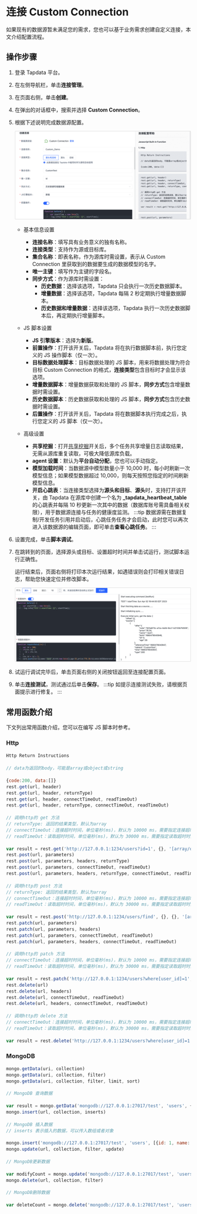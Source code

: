 # 连接 Custom Connection

如果现有的数据源暂未满足您的需求，您也可以基于业务需求创建自定义连接，本文介绍配置流程。



## 操作步骤

1. 登录 Tapdata 平台。

2. 在左侧导航栏，单击**连接管理**。

3. 在页面右侧，单击**创建**。

4. 在弹出的对话框中，搜索并选择 **Custom Connection**。

5. 根据下述说明完成数据源配置。

   ![自定义连接设置](../../../images/custom_connection_setting.png)

   * 基本信息设置

     * **连接名称**：填写具有业务意义的独有名称。
     * **连接类型**：支持作为源或目标库。
     * **集合名称**：即表名称，作为源库时需设置，表示从 Custom Connection 里获取到的数据要生成的数据模型的名字。
     * **唯一主键**：填写作为主键的字段名。
     * **同步方式**：作为源库时需设置：
       * **历史数据**：选择该选项，Tapdata 只会执行一次历史数据脚本。
       * **增量数据**：选择该选项，Tapdata 每隔 2 秒定期执行增量数据脚本。
       * **历史数据和增量数据**：选择该选项，Tapdata 执行一次历史数据脚本后，再定期执行增量脚本。
     
   * JS 脚本设置
       * **JS 引擎版本**：选择为**新版**。
       * **前置操作**：打开该开关后，Tapdata 将在执行数据脚本前，执行您定义的 JS 操作脚本（仅一次）。
       * **目标数据处理脚本**：目标数据处理的 JS 脚本，用来将数据处理为符合目标 Custom Connection 的格式，**连接类型**包含目标时才会显示该选项。
       * **增量数据脚本**：增量数据获取和处理的 JS 脚本，**同步方式**包含增量数据时需设置。
       * **历史数据脚本**：历史数据获取和处理的 JS 脚本，**同步方式**包含历史数据时需设置。
       * **后置操作**：打开该开关后，Tapdata 将在数据脚本执行完成之后，执行您定义的 JS 脚本（仅一次）。

   * 高级设置
     * **共享挖掘**：打开[共享挖掘](../../advanced-settings/share-mining.md)开关后，多个任务共享增量日志读取结果，无需从源库重复读取，可极大降低源库负载。
     * **agent 设置**：默认为**平台自动分配**，您也可以手动指定。
     * **模型加载时间**：当数据源中模型数量小于 10,000 时，每小时刷新一次模型信息；如果模型数据超过 10,000，则每天按照您指定的时间刷新模型信息。
     * **开启心跳表**：当连接类型选择为**源头和目标**、**源头**时，支持打开该开关，由 Tapdata 在源库中创建一个名为 **_tapdata_heartbeat_table** 的心跳表并每隔 10 秒更新一次其中的数据（数据库账号需具备相关权限），用于数据源连接与任务的健康度监测。
       :::tip
       数据源需在数据复制/开发任务引用并启动后，心跳任务任务才会启动，此时您可以再次进入该数据源的编辑页面，即可单击**查看心跳任务**。
       :::

6. 设置完成，单击**脚本调试**。

7. 在跳转到的页面，选择源头或目标、设置超时时间并单击试运行，测试脚本运行正确性。

   运行结束后，页面右侧将打印本次运行结果，如遇错误则会打印相关错误日志，帮助您快速定位并修改脚本。

   ![试运行](../../../images/custom_connection_dry_run.png)

8. 试运行调试完毕后，单击页面右侧的关闭按钮返回至连接配置页面。

9. 单击**连接测试**，测试通过后单击**保存**。
   :::tip
   如提示连接测试失败，请根据页面提示进行修复。
   :::


## 常用函数介绍

下文列出常用函数介绍，您可以在编写 JS 脚本时参考。

### Http

```javascript
Http Return Instructions

// data为返回的body，可能是array或object或string

{code:200, data:[]}
rest.get(url, header)
rest.get(url, header, returnType)
rest.get(url, header, connectTimeOut, readTimeOut)
rest.get(url, header, returnType, connectTimeOut, readTimeOut)

// 调用http的 get 方法
// returnType: 返回的结果类型，默认为array
// connectTimeOut：连接超时时间，单位毫秒(ms)，默认为 10000 ms，需要指定连接超时时间时可以使用该参数
// readTimeOut：读取超时时间，单位毫秒(ms)，默认为 30000 ms，需要指定读取超时时间时可以使用该参数

var result = rest.get('http://127.0.0.1:1234/users?id=1', {}, '[array/object/string]', 30, 300);
rest.post(url, parameters)
rest.post(url, parameters, headers, returnType)
rest.post(url, parameters, connectTimeOut, readTimeOut)
rest.post(url, parameters, headers, returnType, connectTimeOut, readTimeOut)

// 调用http的 post 方法
// returnType: 返回的结果类型，默认为array
// connectTimeOut：连接超时时间，单位毫秒(ms)，默认为 10000 ms，需要指定连接超时时间时可以使用该参数
// readTimeOut：读取超时时间，单位毫秒(ms)，默认为 30000 ms，需要指定读取超时时间时可以使用该参数

var result = rest.post('http://127.0.0.1:1234/users/find', {}, {}, '[array/object/string]', 30, 300);
rest.patch(url, parameters)
rest.patch(url, parameters, headers)
rest.patch(url, parameters, connectTimeOut, readTimeOut)
rest.patch(url, parameters, headers, connectTimeOut, readTimeOut)

// 调用http的 patch 方法
// connectTimeOut：连接超时时间，单位毫秒(ms)，默认为 10000 ms，需要指定连接超时时间时可以使用该参数
// readTimeOut：读取超时时间，单位毫秒(ms)，默认为 30000 ms，需要指定读取超时时间时可以使用该参数

var result = rest.patch('http://127.0.0.1:1234/users?where[user_id]=1', {status: 0}, {}, 30, 300);
rest.delete(url)
rest.delete(url, headers)
rest.delete(url, connectTimeOut, readTimeOut)
rest.delete(url, headers, connectTimeOut, readTimeOut)

// 调用http的 delete 方法
// connectTimeOut：连接超时时间，单位毫秒(ms)，默认为 10000 ms，需要指定连接超时时间时可以使用该参数
// readTimeOut：读取超时时间，单位毫秒(ms)，默认为 30000 ms，需要指定读取超时时间时可以使用该参数

var result = rest.delete('http://127.0.0.1:1234/users?where[user_id]=1', {}, 30, 300);
```

### **MongoDB**

```javascript
mongo.getData(uri, collection)
mongo.getData(uri, collection, filter)
mongo.getData(uri, collection, filter, limit, sort)

// MongoDB 查询数据

var result = mongo.getData('mongodb://127.0.0.1:27017/test', 'users', {id: 1}, 10, {add_time: -1});
mongo.insert(url, collection, inserts)

// MongoDB 插入数据
// inserts 表示插入的数据，可以传入数组或者对象

mongo.insert('mongodb://127.0.0.1:27017/test', 'users', [{id: 1, name: 'test1'}, {id: 2, name: 'test2'}]);
mongo.update(url, collection, filter, update)

// MongoDB更新数据

var modifyCount = mongo.update('mongodb://127.0.0.1:27017/test', 'users', {id: 1}, {name: 'test3'});
mongo.delete(url, collection, filter)

// MongoDB删除数据

var deleteCount = mongo.delete('mongodb://127.0.0.1:27017/test', 'users', {id: 1});
```